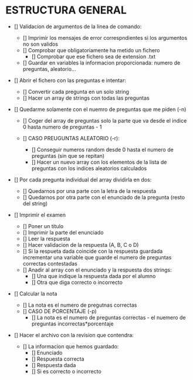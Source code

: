 # ESTRUCTURA GENERAL

- [] Validacion de argumentos de la linea de comando:
    - [] Imprimir los mensajes de error correspndientes si los argumentos no son validos 
    - [] Comprobar que obligatoriamente ha metido un fichero
        - [] Comprobar que ese fichero sea de extension .txt
    - [] Guardar en variables la informacion proporcionada: numero de preguntas, aleatorio...

- [] Abrir el fichero con las preguntas e intentar:
    - [] Convertir cada pregunta en un solo string
    - [] Hacer un array de strings con todas las preguntas

- [] Quedarme solamente con el nuemro de preguntas que me piden (-n)
    - [] Coger del array de preguntas solo la parte que va desde el indice 0 hasta numero de preguntas - 1

    - [] CASO PREUGUNTAS ALEATORIO (-r):
        - [] Conseguir numeros random desde 0 hasta el numero de preguntas (sin que se repitan)
        - [] Hacer un nuevo array con los elementos de la lista de preguntas con los indices aleatorios calculados

- [] Por cada pregunta individual del array dividirla en dos:
    - [] Quedarnos por una parte con la letra de la respuesta
    - [] Quedarnos por otra parte con el enunciado de la pregunta (resto del string)
    
- [] Imprimir el examen
    - [] Poner un titulo
    - [] Imprimir la parte del enunciado
    - [] Leer la respuesta
    - [] Hacer validacion de la respuesta (A, B, C o D)
    - [] Si la respueta dada coincide con la respuesta guardada incrementar una variable que guarde el numero de preguntas correctas contestadas
    - [] Anadir al array con el enunciado y la respuesta dos strings:
        - [] Una que indique la respuesta dada por el alumno
        - [] Otra que diga correcto o incorrecto
    
- [] Calcular la nota
    - [] La nota es el numero de pregutnas correctas
    - [] CASO DE PORCENTAJE (-p)
        - [] La nota es el numero de preguntas correctas - el nuemero de preguntas incorrectas*porcentaje

- [] Hacer el archivo con la revision que contendra:
    - [] La informacion que hemos guardado:
        - [] Enunciado
        - [] Respuesta correcta
        - [] Respuesta dada
        - [] Si es correcto o incorrecto
